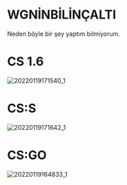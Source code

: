 # WGNİNBİLİNÇALTI
Neden böyle bir şey yaptım bilmiyorum.

# CS 1.6
![20220119171540_1](https://user-images.githubusercontent.com/81658277/150148668-9bb41d4a-2ca3-4e4c-86ec-a688805a3c74.jpg)

# CS:S
![20220119171642_1](https://user-images.githubusercontent.com/81658277/150148514-c724f235-a634-417d-a59d-b3e96458ab2b.jpg)

# CS:GO
![20220119164833_1](https://user-images.githubusercontent.com/81658277/150148554-b8ffc3a1-7d76-406e-9405-b5a56f40419d.jpg)
